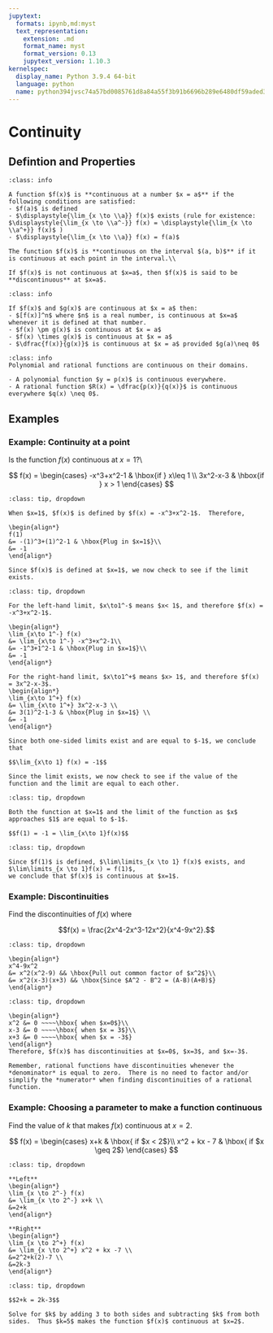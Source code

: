 ```yaml
---
jupytext:
  formats: ipynb,md:myst
  text_representation:
    extension: .md
    format_name: myst
    format_version: 0.13
    jupytext_version: 1.10.3
kernelspec:
  display_name: Python 3.9.4 64-bit
  language: python
  name: python394jvsc74a57bd0085761d8a84a55f3b91b6696b289e6480df59aded311489218ab7e58f5e20cd3
---
```

# Continuity

## Defintion and Properties

```{admonition} Definition
:class: info

A function $f(x)$ is **continuous at a number $x = a$** if the following conditions are satisfied:
- $f(a)$ is defined
- $\displaystyle{\lim_{x \to \\a}} f(x)$ exists (rule for existence: 
$\displaystyle{\lim_{x \to \\a^-}} f(x) = \displaystyle{\lim_{x \to \\a^+}} f(x)$ )
- $\displaystyle{\lim_{x \to \\a}} f(x) = f(a)$

The function $f(x)$ is **continuous on the interval $(a, b)$** if it is continuous at each point in the interval.\\

If $f(x)$ is not continuous at $x=a$, then $f(x)$ is said to be **discontinuous** at $x=a$.
```

```{admonition} Properties of Continuous Functions
:class: info

If $f(x)$ and $g(x)$ are continuous at $x = a$ then:
- $[f(x)]^n$ where $n$ is a real number, is continuous at $x=a$ whenever it is defined at that number.
- $f(x) \pm g(x)$ is continuous at $x = a$
- $f(x) \times g(x)$ is continuous at $x = a$
- $\dfrac{f(x)}{g(x)}$ is continuous at $x = a$ provided $g(a)\neq 0$
```

```{admonition} Continuity of Polynomial and Rational Functions
:class: info
Polynomial and rational functions are continuous on their domains.

- A polynomial function $y = p(x)$ is continuous everywhere.
- A rational function $R(x) = \dfrac{p(x)}{q(x)}$ is continuous everywhere $q(x) \neq 0$.
```


## Examples

### Example: Continuity at a point

Is the function $f(x)$ continuous at $x=1$?\\

$$
f(x) =
\begin{cases}
-x^3+x^2-1 	& \hbox{if } x\leq 1 \\
3x^2-x-3	& \hbox{if } x > 1
\end{cases}
$$

```{admonition} Step 1: Determine if $f(x)$ is defined at $x=1$.
:class: tip, dropdown

When $x=1$, $f(x)$ is defined by $f(x) = -x^3+x^2-1$.  Therefore,

\begin{align*}
f(1) 
&= -(1)^3+(1)^2-1 & \hbox{Plug in $x=1$}\\
&= -1 
\end{align*}

Since $f(x)$ is defined at $x=1$, we now check to see if the limit exists.
```



```{admonition} Step 2: Determine if the limit at $x=1$ exists.
:class: tip, dropdown

For the left-hand limit, $x\to1^-$ means $x< 1$, and therefore $f(x) = -x^3+x^2-1$.

\begin{align*}
\lim_{x\to 1^-} f(x) 
&= \lim_{x\to 1^-} -x^3+x^2-1\\
&= -1^3+1^2-1 & \hbox{Plug in $x=1$}\\
&= -1 
\end{align*}

For the right-hand limit, $x\to1^+$ means $x> 1$, and therefore $f(x) = 3x^2-x-3$.
\begin{align*}
\lim_{x\to 1^+} f(x) 
&= \lim_{x\to 1^+} 3x^2-x-3 \\
&= 3(1)^2-1-3 & \hbox{Plug in $x=1$} \\
&= -1 
\end{align*}

Since both one-sided limits exist and are equal to $-1$, we conclude that

$$\lim_{x\to 1} f(x) = -1$$

Since the limit exists, we now check to see if the value of the function and the limit are equal to each other.
```


```{admonition} Step 3: Compare $f(1)$ and $\lim\limits_{x \to 1} f(x)$.
:class: tip, dropdown

Both the function at $x=1$ and the limit of the function as $x$ approaches $1$ are equal to $-1$.

$$f(1) = -1 = \lim_{x\to 1}f(x)$$
```


```{admonition} Step 4: Conclusion
:class: tip, dropdown

Since $f(1)$ is defined, $\lim\limits_{x \to 1} f(x)$ exists, and $\lim\limits_{x \to 1}f(x) = f(1)$,
we conclude that $f(x)$ is continuous at $x=1$.
```


### Example: Discontinuities

Find the discontinuities of $f(x)$ where

$$f(x) = \frac{2x^4-2x^3-12x^2}{x^4-9x^2}.$$

```{admonition} Step 1: Factor the denominator.
:class: tip, dropdown

\begin{align*}
x^4-9x^2
&= x^2(x^2-9) && \hbox{Pull out common factor of $x^2$}\\
&= x^2(x-3)(x+3) && \hbox{Since $A^2 - B^2 = (A-B)(A+B)$}
\end{align*}
```


```{admonition} Step 2: Set each factor of the denominator equal to zero.
:class: tip, dropdown

\begin{align*}
x^2 &= 0 ~~~~\hbox{ when $x=0$}\\
x-3 &= 0 ~~~~\hbox{ when $x = 3$}\\
x+3 &= 0 ~~~~\hbox{ when $x = -3$}
\end{align*}
Therefore, $f(x)$ has discontinuities at $x=0$, $x=3$, and $x=-3$.
```

```{warning}
Remember, rational functions have discontinuities whenever the *denominator* is equal to zero.  There is no need to factor and/or simplify the *numerator* when finding discontinuities of a rational function.
```



### Example: Choosing a parameter to make a function continuous

Find the value of $k$ that makes $f(x)$ continuous at $x=2$.

$$
f(x) = 
\begin{cases}
x+k & \hbox{ if $x < 2$}\\
x^2 + kx - 7 & \hbox{ if $x \geq 2$}
\end{cases}
$$


```{admonition} Step 1: Evaluate $\displaystyle{\lim_{x \to 2}}  f(x)$ from left and right.
:class: tip, dropdown

**Left**
\begin{align*}
\lim_{x \to 2^-} f(x) 
&= \lim_{x \to 2^-} x+k \\
&=2+k 
\end{align*}

**Right**
\begin{align*}
\lim_{x \to 2^+} f(x) 
&= \lim_{x \to 2^+} x^2 + kx -7 \\
&=2^2+k(2)-7 \\
&=2k-3 
\end{align*}
```

```{admonition} Step 2: Set the left and right limits equal to each other.
:class: tip, dropdown

$$2+k = 2k-3$$

Solve for $k$ by adding 3 to both sides and subtracting $k$ from both sides.  Thus $k=5$ makes the function $f(x)$ continuous at $x=2$.